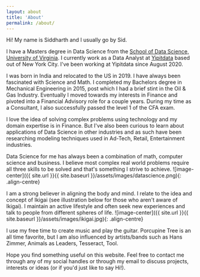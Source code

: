 ```yaml
---
layout: about
title: 'About'
permalink: /about/
---
```


Hi! My name is Siddharth and I usually go by Sid.

I have a Masters degree in Data Science from the [School of Data Science, University of Virginia](https://datascience.virginia.edu). I currently work as a Data Analyst at [Yipitdata](https://www.yipitdata.com) based out of New York City. I've been working at Yipitdata since August 2020. 

I was born in India and relocated to the US in 2019. I have always been fascinated with Science and Math. I completed my Bachelors degree in Mechanical Engineering in 2015, post which I had a brief stint in the Oil & Gas Industry. Eventually I moved towards my interests in Finance and pivoted into a Financial Advisory role for a couple years. During my time as a Consultant, I also successfully passed the level 1 of the CFA exam.

I love the idea of solving complex problems using technology and my domain expertise is in Finance. But I've also been curious to learn about applications of Data Science in other industries and as such have been researching modeling techniques used in Ad-Tech, Retail, Entertainment industries.  

Data Science for me has always been a combination of math, computer science and business. I believe most complex real world problems require all three skills to be solved and that's something I strive to achieve.
![image-center]({{ site.url }}{{ site.baseurl }}/assets/images/datascience.png){: .align-centre}

I am a strong believer in aligning the body and mind. I relate to the idea and concept of Ikigai (see illustration below for those who aren't aware of Ikigai). I maintain an active lifestyle and often seek new experiences and talk to people from different spheres of life.
![image-center]({{ site.url }}{{ site.baseurl }}/assets/images/ikigai.jpg){: .align-centre} 

I use my free time to create music and play the guitar. Porcupine Tree is an all time favorite, but I am also influenced by artists/bands such as Hans Zimmer, Animals as Leaders, Tesseract, Tool.

Hope you find something useful on this website. Feel free to contact me through any of my social handles or through my email to discuss projects, interests or ideas (or if you'd just like to say Hi!).
